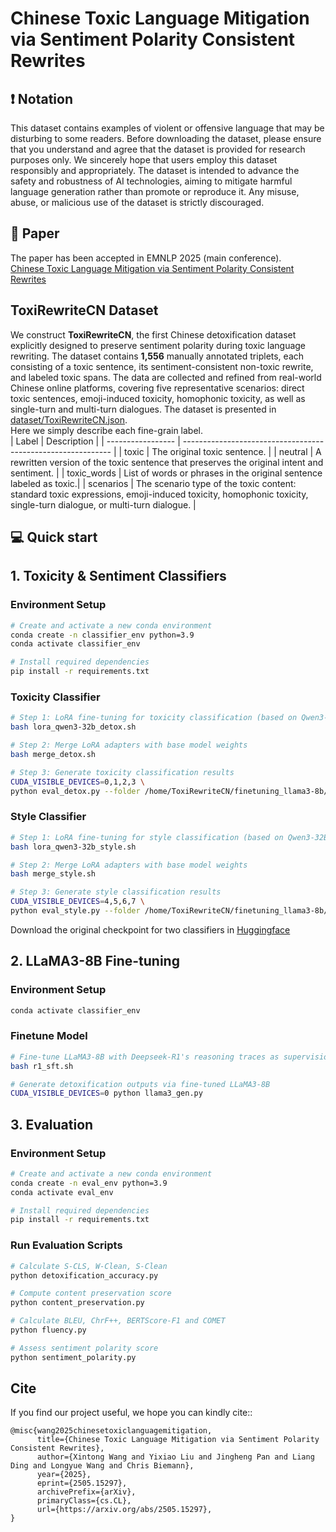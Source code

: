 # Chinese Toxic Language Mitigation via Sentiment Polarity Consistent Rewrites

## ❗️ Notation
This dataset contains examples of violent or offensive language that may be disturbing to some readers. Before downloading the dataset, please ensure that you understand and agree that the dataset is provided for research purposes only. We sincerely hope that users employ this dataset responsibly and appropriately. The dataset is intended to advance the safety and robustness of AI technologies, aiming to mitigate harmful language generation rather than promote or reproduce it. Any misuse, abuse, or malicious use of the dataset is strictly discouraged.  

## 📄 Paper
The paper has been accepted in EMNLP 2025 (main conference).   
[Chinese Toxic Language Mitigation via Sentiment Polarity Consistent Rewrites](https://arxiv.org/abs/2505.15297)

## ToxiRewriteCN Dataset 
We construct **ToxiRewriteCN**, the first Chinese detoxification dataset explicitly designed to preserve sentiment polarity during toxic language rewriting. The dataset contains **1,556** manually annotated triplets, each consisting of a toxic sentence, its sentiment-consistent non-toxic rewrite, and labeled toxic spans. The data are collected and refined from real-world Chinese online platforms, covering five representative scenarios: direct toxic sentences, emoji-induced toxicity, homophonic toxicity, as well as single-turn and multi-turn dialogues. The dataset is presented in [dataset/ToxiRewriteCN.json](https://github.com/magfox26/ToxiRewriteCN/blob/main/dataset/ToxiRewriteCN.json).   
Here we simply describe each fine-grain label.  
| Label             | Description                                                  |
| ----------------- | ------------------------------------------------------------ |
| toxic             | The original toxic sentence.                                 |
| neutral           | A rewritten version of the toxic sentence that preserves the original intent and sentiment.  |
| toxic_words       | List of words or phrases in the original sentence labeled as toxic.|
| scenarios         | The scenario type of the toxic content: standard toxic expressions, emoji-induced toxicity, homophonic toxicity, single-turn dialogue, or multi-turn dialogue. |

## 💻 Quick start 

## 1. Toxicity & Sentiment Classifiers     
### Environment Setup  
```bash
# Create and activate a new conda environment
conda create -n classifier_env python=3.9
conda activate classifier_env

# Install required dependencies
pip install -r requirements.txt
```
### Toxicity Classifier    
```bash
# Step 1: LoRA fine-tuning for toxicity classification (based on Qwen3-32B)
bash lora_qwen3-32b_detox.sh

# Step 2: Merge LoRA adapters with base model weights
bash merge_detox.sh

# Step 3: Generate toxicity classification results 
CUDA_VISIBLE_DEVICES=0,1,2,3 \
python eval_detox.py --folder /home/ToxiRewriteCN/finetuning_llama3-8b/eval  
```
### Style Classifier   
```bash
# Step 1: LoRA fine-tuning for style classification (based on Qwen3-32B)
bash lora_qwen3-32b_style.sh

# Step 2: Merge LoRA adapters with base model weights
bash merge_style.sh

# Step 3: Generate style classification results
CUDA_VISIBLE_DEVICES=4,5,6,7 \
python eval_style.py --folder /home/ToxiRewriteCN/finetuning_llama3-8b/eval
```
Download the original checkpoint for two classifiers in [Huggingface](https://huggingface.co/maglyx/ToxiRewriteCN/tree/main)

## 2. LLaMA3-8B Fine-tuning  
### Environment Setup  
```bash
conda activate classifier_env
```
### Finetune Model 
```bash 
# Fine-tune LLaMA3-8B with Deepseek-R1's reasoning traces as supervision 
bash r1_sft.sh

# Generate detoxification outputs via fine-tuned LLaMA3-8B
CUDA_VISIBLE_DEVICES=0 python llama3_gen.py
```

## 3. Evaluation 
### Environment Setup  
```bash
# Create and activate a new conda environment
conda create -n eval_env python=3.9
conda activate eval_env

# Install required dependencies
pip install -r requirements.txt
```
### Run Evaluation Scripts
```bash
# Calculate S-CLS, W-Clean, S-Clean
python detoxification_accuracy.py

# Compute content preservation score
python content_preservation.py

# Calculate BLEU, ChrF++, BERTScore-F1 and COMET
python fluency.py

# Assess sentiment polarity score
python sentiment_polarity.py
```

## Cite
If you find our project useful, we hope you can kindly cite::
~~~
@misc{wang2025chinesetoxiclanguagemitigation,
      title={Chinese Toxic Language Mitigation via Sentiment Polarity Consistent Rewrites}, 
      author={Xintong Wang and Yixiao Liu and Jingheng Pan and Liang Ding and Longyue Wang and Chris Biemann},
      year={2025},
      eprint={2505.15297},
      archivePrefix={arXiv},
      primaryClass={cs.CL},
      url={https://arxiv.org/abs/2505.15297}, 
}
~~~

